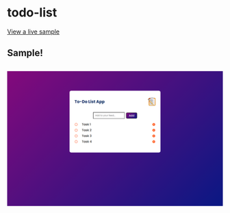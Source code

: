 # todo-list

<a href="https://student-piyushmishra.github.io/todo-list/">View a live sample</a>

<h2>Sample!<h2>
<img src="Assests/sample.png">
